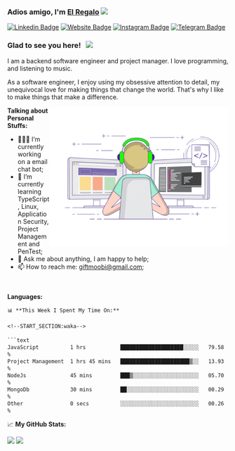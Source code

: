 ### Adios amigo, I'm <a href="https://moobikabelo.xyz" target="_blank">El Regalo</a> <img src="https://media.giphy.com/media/hvRJCLFzcasrR4ia7z/giphy.gif" width="25px">

[![Linkedin Badge](https://img.shields.io/badge/-LinkedIn-0e76a8?style=flat-square&logo=Linkedin&logoColor=white)](https://linkedin.com/in/moobi-kabelo)
[![Website Badge](https://img.shields.io/badge/Website-3b5998?style=flat-square&logo=google-chrome&logoColor=white)](https://moobikabelo.xyz)
[![Instagram Badge](https://img.shields.io/badge/-Instagram-e4405f?style=flat-square&logo=Instagram&logoColor=white)](https://instagram.com/elregalo/)
[![Telegram Badge](https://img.shields.io/badge/-Telegram-0088cc?style=flat-square&logo=Telegram&logoColor=white)](https://t.me/elregalo)

### Glad to see you here! &nbsp; ![](https://visitor-badge.glitch.me/badge?page_id=elregalo.elregalo)

I am a backend software engineer and project manager. I love programming, and listening to music.

As a software engineer, I enjoy using my obsessive attention to detail, my unequivocal love for making things that change the world. That's why I like to make things that make a difference.

<img align="right" alt="GIF" src="https://github.com/elregalo/elregalo/blob/master/coding.gif?raw=true" width="408" height="318" />

**Talking about Personal Stuffs:**

- 👨🏻‍💻 I’m currently working on a email chat bot;
- 🚀 I’m currently learning TypeScript, Linux, Application Security, Project Management and PenTest;
- 💬 Ask me about anything, I am happy to help;
- 📫 How to reach me: giftmoobi@gmail.com;

</br>

**Languages:**

````
📊 **This Week I Spent My Time On:**

<!--START_SECTION:waka-->

```text
JavaScript          1 hrs           ████████████████████░░░░░   79.58 %
Project Management  1 hrs 45 mins   ██████████████████████▒░░   13.93 %
NodeJs              45 mins         ███▒░░░░░░░░░░░░░░░░░░░░░   05.70 %
MongoDb             30 mins         ██░░░░░░░░░░░░░░░░░░░░░░░   00.29 %
Other               0 secs          ░░░░░░░░░░░░░░░░░░░░░░░░░   00.26 %
````

📈 **My GitHub Stats:**

<p>
  <img height="180em" src="https://github-readme-stats.vercel.app/api?username=elregalo&show_icons=true&hide_border=true&&count_private=true&include_all_commits=true" />
  <img height="180em" src="https://github-readme-stats.vercel.app/api/top-langs/?username=elregalo&exclude_repo=KNN-Image-Classification&show_icons=true&hide_border=true&layout=compact&langs_count=8"/>
</p>
